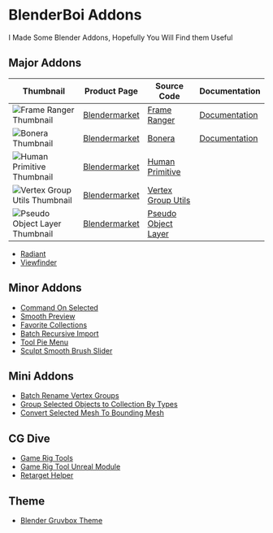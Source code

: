 # BlenderBoi Addons

I Made Some Blender Addons, Hopefully You Will Find them Useful

## Major Addons
| Thumbnail | Product Page | Source Code | Documentation | 
| -- | -- | -- | -- |
| ![Frame Ranger Thumbnail](https://user-images.githubusercontent.com/79613445/210191095-3b92a11b-3381-43d1-9fd5-18fdff878874.png) | [Blendermarket](https://blendermarket.com/products/frame-ranger) |[Frame Ranger](https://github.com/BlenderBoi/Frame_Ranger)  | [Documentation](https://frame-ranger.readthedocs.io/en/latest/index.html#) |
|![Bonera Thumbnail](https://user-images.githubusercontent.com/79613445/210190149-550c8269-55b4-4ecc-9057-e864ae49279e.png) | [Blendermarket](https://blendermarket.com/products/bonera) | [Bonera](https://github.com/BlenderBoi/Bonera)| [Documentation](https://boneradocumentation.readthedocs.io/en/latest/index.html) |
| ![Human Primitive Thumbnail](https://user-images.githubusercontent.com/79613445/210203955-04b65fa0-ab99-47f3-a459-de80b6cf0a1a.png) | [Blendermarket](https://github.com/BlenderBoi/Human_Primitive) |[Human Primitive](https://github.com/BlenderBoi/Human_Primitive)| |
| ![Vertex Group Utils Thumbnail](https://camo.githubusercontent.com/e4a1e9ebb5f463bc65aa9b5b08c52cfc934d2642083b3827ddd2300add3862be/68747470733a2f2f426c656e646572626f692e636f6d2f67616c6c6572792f56657274657847726f75705574696c732f42616e6e65722e706e67)| [Blendermarket](https://blendermarket.com/products/vertex-group-utils) | [Vertex Group Utils](https://github.com/BlenderBoi/Vertex_Group_Utils)|
| ![Pseudo Object Layer Thumbnail](https://user-images.githubusercontent.com/79613445/210192737-4f6f0619-55d5-49dd-81ff-79a3a8529f4a.png) | [Blendermarket](https://blendermarket.com/products/pseudo-object-layer) | [Pseudo Object Layer](https://github.com/BlenderBoi/Pseudo_Object_Layer) | |
- [Radiant](https://github.com/BlenderBoi/Radiant)
- [Viewfinder](https://github.com/BlenderBoi/Viewfinder)


## Minor Addons

- [Command On Selected](https://github.com/BlenderBoi/Command_On_Selected)
- [Smooth Preview](https://github.com/BlenderBoi/Smooth_Preview)
- [Favorite Collections](https://github.com/BlenderBoi/Favorite_Collections)
- [Batch Recursive Import](https://github.com/BlenderBoi/Batch_Recursive_Import)
- [Tool Pie Menu](https://github.com/BlenderBoi/Tool_Pie_Menu)
- [Sculpt Smooth Brush Slider](https://github.com/BlenderBoi/Sculpt_Smooth_Brush_Slider)


## Mini Addons

- [Batch Rename Vertex Groups](https://github.com/BlenderBoi/Batch_Rename_Vertex_Groups)
- [Group Selected Objects to Collection By Types](https://github.com/BlenderBoi/Group_Selected_Objects_To_Collection_By_Types)
- [Convert Selected Mesh To Bounding Mesh](https://github.com/BlenderBoi/Convert_Selected_Mesh_To_Bounding_Mesh)

## CG Dive

- [Game Rig Tools](https://github.com/BlenderBoi/Game_Rig_Tools)
- [Game Rig Tool Unreal Module](https://github.com/BlenderBoi/Game_Rig_Tools_Unreal)
- [Retarget Helper](https://github.com/BlenderBoi/Retarget_Helper)


## Theme
- [Blender Gruvbox Theme](https://github.com/BlenderBoi/Blender_Gruvbox_Theme)




